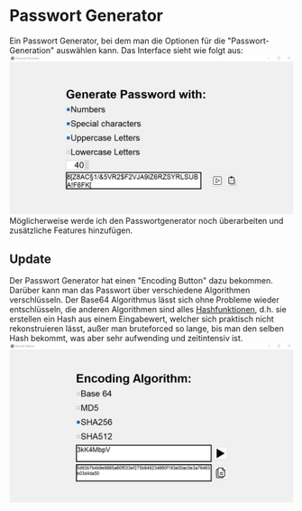 # Passwort Generator

Ein Passwort Generator, bei dem man die Optionen für die "Passwort-Generation" auswählen kann. Das Interface sieht wie folgt aus: 
![](images/password-generator.png)
Möglicherweise werde ich den Passwortgenerator noch überarbeiten und zusätzliche Features hinzufügen.
## Update
Der Passwort Generator hat einen "Encoding Button" dazu bekommen. Darüber kann man das Passwort über verschiedene Algorithmen 
verschlüsseln. Der Base64 Algorithmus lässt sich ohne Probleme wieder entschlüsseln, die anderen Algorithmen sind alles [Hashfunktionen](https://de.wikipedia.org/wiki/Kryptographische_Hashfunktion), d.h. sie erstellen ein Hash aus einem Eingabewert, welcher sich praktisch nicht rekonstruieren lässt, außer man bruteforced so lange, bis man den selben Hash bekommt, was aber sehr aufwending und zeitintensiv ist.
![](images/image.png)

